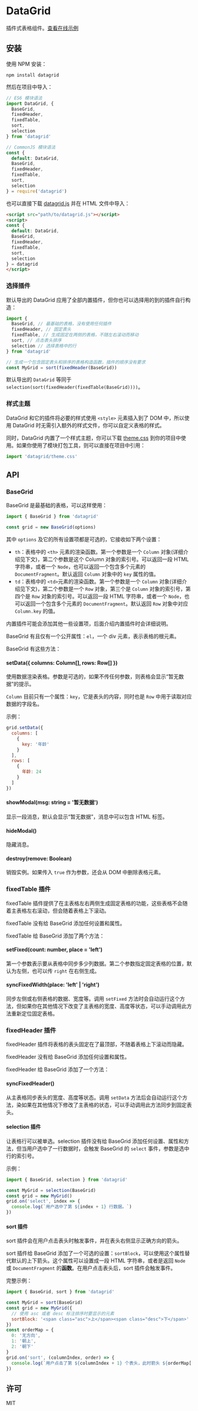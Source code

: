 # DataGrid

插件式表格组件。[查看在线示例](https://lmk123.github.io/datagrid/)

## 安装

使用 NPM 安装：

```
npm install datagrid
```

然后在项目中导入：

```js
// ES6 模块语法
import DataGrid, {
  BaseGrid,
  fixedHeader,
  fixedTable,
  sort,
  selection
} from 'datagrid'

// CommonJS 模块语法
const {
  default: DataGrid,
  BaseGrid,
  fixedHeader,
  fixedTable,
  sort,
  selection
} = require('datagrid')
```

也可以直接下载 [datagrid.js](https://unpkg.com/datagrid) 并在 HTML 文件中导入：

```html
<script src="path/to/datagrid.js"></script>
<script>
const {
  default: DataGrid,
  BaseGrid,
  fixedHeader,
  fixedTable,
  sort,
  selection
} = datagrid
</script>
```

### 选择插件

默认导出的 DataGrid 应用了全部内置插件，但你也可以选择用的到的插件自行构造：

```js
import {
  BaseGrid, // 最基础的表格，没有使用任何插件
  fixedHeader, // 固定表头
  fixedTable, // 生成固定在两侧的表格，不随左右滚动而移动
  sort, // 点击表头排序
  selection // 选择表格中的行
} from 'datagrid'

// 生成一个包含固定表头和排序的表格构造函数，插件的顺序没有要求
const MyGrid = sort(fixedHeader(BaseGrid))
```

默认导出的 `DataGrid` 等同于 `selection(sort(fixedHeader(fixedTable(BaseGrid))))`。

### 样式主题

DataGrid 和它的插件将必要的样式使用 `<style>` 元素插入到了 DOM 中，所以使用 DataGrid 时无需引入额外的样式文件，你可以自定义表格的样式。

同时，DataGrid 内置了一个样式主题，你可以下载 [theme.css](https://unpkg.com/datagrid/theme.css) 到你的项目中使用。如果你使用了模块打包工具，则可以直接在项目中引用：

```js
import 'datagrid/theme.css'
```

## API

### BaseGrid

BaseGrid 是最基础的表格，可以这样使用：

```js
import { BaseGrid } from 'datagrid'

const grid = new BaseGrid(options)
```

其中 `options` 及它的所有设置项都是可选的，它接收如下两个设置：

* `th`：表格中的 `<th>` 元素的渲染函数。第一个参数是一个 `Column` 对象(详细介绍见下文)，第二个参数是这个 Column 对象的索引号。可以返回一段 HTML 字符串，或者一个 `Node`，也可以返回一个包含多个元素的 `DocumentFragment`。默认返回 `Column` 对象中的 `key` 属性的值。
* `td`：表格中的 `<td>`元素的渲染函数。第一个参数是一个 `Column` 对象(详细介绍见下文)，第二个参数是一个 `Row` 对象，第三个是 `Column` 对象的索引号，第四个是 `Row` 对象的索引号。可以返回一段 HTML 字符串，或者一个 `Node`，也可以返回一个包含多个元素的 `DocumentFragment`。默认返回 `Row` 对象中对应 `Column.key` 的值。

内置插件可能会添加其他一些设置项，后面介绍内置插件时会详细说明。

BaseGrid 有且仅有一个公开属性：`el`，一个 div 元素，表示表格的根元素。

BaseGrid 有这些方法：

#### setData({ columns: Column[], rows: Row[] })

使用数据渲染表格。参数是可选的，如果不传任何参数，则表格会显示“暂无数据”的提示。

`Column` 目前只有一个属性：`key`，它是表头的内容，同时也是 `Row` 中用于读取对应数据的字段名。

示例：

```js
grid.setData({
  columns: [
    {
      key: '年龄'
    }
  ],
  rows: [
    {
      年龄: 24
    }
  ]
})
```

#### showModal(msg: string = '暂无数据')

显示一段消息，默认会显示“暂无数据”，消息中可以包含 HTML 标签。

#### hideModal()

隐藏消息。

#### destroy(remove: Boolean)

销毁实例。如果传入 `true` 作为参数，还会从 DOM 中删除表格元素。

### fixedTable 插件

fixedTable 插件提供了在主表格左右两侧生成固定表格的功能，这些表格不会随着主表格左右滚动，但会随着表格上下滚动。

fixedTable 没有给 BaseGrid 添加任何设置和属性。

fixedTable 给 BaseGrid 添加了两个方法：

#### setFixed(count: number, place = 'left')

第一个参数表示要从表格中同步多少列数据。第二个参数指定固定表格的位置，默认为左侧，也可以传 `right` 在右侧生成。

#### syncFixedWidth(place: 'left' | 'right')

同步左侧或右侧表格的数据、宽度等。调用 `setFixed` 方法时会自动运行这个方法，但如果你在其他情况下改变了主表格的宽度、高度等状态，可以手动调用此方法重新定位固定表格。

### fixedHeader 插件

fixedHeader 插件将表格的表头固定在了最顶部，不随着表格上下滚动而隐藏。

fixedHeader 没有给 BaseGrid 添加任何设置和属性。

fixedHeader 给 BaseGrid 添加了一个方法：

#### syncFixedHeader()

从主表格同步表头的宽度、高度等状态。调用 `setData` 方法后会自动运行这个方法，染如果在其他情况下修改了主表格的状态，可以手动调用此方法同步到固定表头。

#### selection 插件

让表格行可以被单选。selection 插件没有给 BaseGrid 添加任何设置、属性和方法，但当用户选中了一行数据时，会触发 BaseGrid 的 `select` 事件，参数是选中行的索引号。

示例：

```js
import { BaseGrid, selection } from 'datagrid'

const MyGrid = selection(BaseGrid)
const grid = new MyGrid()
grid.on('select', index => {
  console.log(`用户选中了第 ${index + 1} 行数据。`)
})
```

#### sort 插件

sort 插件会在用户点击表头时触发事件，并在表头右侧显示正确方向的箭头。

sort 插件给 BaseGrid 添加了一个可选的设置：`sortBlock`，可以使用这个属性替代默认的上下箭头。这个属性可以设置成一段 HTML 字符串，或者是返回 `Node` 或 `DocumentFragment` 的**函数**。在用户点击表头后，sort 插件会触发事件。

完整示例：

```js
import { BaseGrid, sort } from 'datagrid'

const MyGrid = sort(BaseGrid)
const grid = new MyGrid({
  // 使用 asc 或者 desc 标注排序时要显示的元素
  sortBlock: '<span class="asc">上</span><span class="desc">下</span>'
})
const orderMap = {
  0: '无方向',
  1: '朝上',
  2: '朝下'
}
grid.on('sort', (columnIndex, order) => {
  console.log(`用户点击了第 ${columnIndex + 1} 个表头，此时箭头 ${orderMap[order]}`)
})
```

## 许可

MIT
